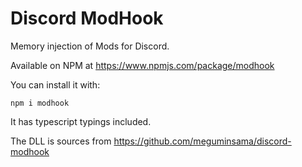 # Discord ModHook

Memory injection of Mods for Discord.

Available on NPM at https://www.npmjs.com/package/modhook

You can install it with:

```shell
npm i modhook
```

It has typescript typings included.

The DLL is sources from https://github.com/meguminsama/discord-modhook
